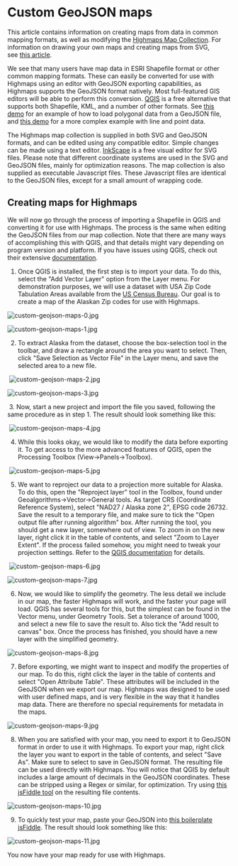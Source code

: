 Custom GeoJSON maps
===================

This article contains information on creating maps from data in common mapping formats, as well as modifying the [Highmaps Map Collection](https://code.highcharts.com/mapdata "Highmaps Map Collection"). For information on drawing your own maps and creating maps from SVG, see [this article](docs/maps/custom-maps "Custom maps").

We see that many users have map data in ESRI Shapefile format or other common mapping formats. These can easily be converted for use with Highmaps using an editor with GeoJSON exporting capabilities, as Highmaps supports the GeoJSON format natively. Most full-featured GIS editors will be able to perform this conversion. [QGIS](http://qgis.org "QGIS") is a free alternative that supports both Shapefile, KML, and a number of other formats. See [this demo](maps/demo/geojson "GeoJSON demo") for an example of how to load polygonal data from a GeoJSON file, and [this demo](maps/demo/geojson-multiple-types "GeoJSON multiple types demo") for a more complex example with line and point data.

The Highmaps map collection is supplied in both SVG and GeoJSON formats, and can be edited using any compatible editor. Simple changes can be made using a text editor. [InkScape](http://inkscape.org "InkScape") is a free visual editor for SVG files. Please note that different coordinate systems are used in the SVG and GeoJSON files, mainly for optimization reasons. The map collection is also supplied as executable Javascript files. These Javascript files are identical to the GeoJSON files, except for a small amount of wrapping code.

Creating maps for Highmaps
--------------------------

We will now go through the process of importing a Shapefile in QGIS and converting it for use with Highmaps. The process is the same when editing the GeoJSON files from our map collection. Note that there are many ways of accomplishing this with QGIS, and that details might vary depending on program version and platform. If you have issues using QGIS, check out their extensive [documentation](http://qgis.org/en/docs/index.html "QGIS Documentation").

1. Once QGIS is installed, the first step is to import your data. To do this, select the "Add Vector Layer" option from the Layer menu. For demonstration purposes, we will use a dataset with USA Zip Code Tabulation Areas available from the [US Census Bureau](http://www.census.gov/cgi-bin/geo/shapefiles2012/main "Zip Code Tabulation Areas"). Our goal is to create a map of the Alaskan Zip codes for use with Highmaps.

![custom-geojson-maps-0.jpg](custom-geojson-maps-0.jpg)

![custom-geojson-maps-1.jpg](custom-geojson-maps-1.jpg)

2. To extract Alaska from the dataset, choose the box-selection tool in the toolbar, and draw a rectangle around the area you want to select. Then, click "Save Selection as Vector File" in the Layer menu, and save the selected area to a new file.

 ![custom-geojson-maps-2.jpg](custom-geojson-maps-2.jpg)

![custom-geojson-maps-3.jpg](custom-geojson-maps-3.jpg)

 3. Now, start a new project and import the file you saved, following the same procedure as in step 1. The result should look something like this:

 ![custom-geojson-maps-4.jpg](custom-geojson-maps-4.jpg)

4. While this looks okay, we would like to modify the data before exporting it. To get access to the more advanced features of QGIS, open the Processing Toolbox (View->Panels->Toolbox).

 ![custom-geojson-maps-5.jpg](custom-geojson-maps-5.jpg)

5. We want to reproject our data to a projection more suitable for Alaska. To do this, open the "Reproject layer" tool in the Toolbox, found under Geoalgorithms->Vector->General tools. As target CRS (Coordinate Reference System), select "NAD27 / Alaska zone 2", EPSG code 26732. Save the result to a temporary file, and make sure to tick the "Open output file after running algorithm" box. After running the tool, you should get a new layer, somewhere out of view. To zoom in on the new layer, right click it in the table of contents, and select "Zoom to Layer Extent". If the process failed somehow, you might need to tweak your projection settings. Refer to the [QGIS documentation](http://docs.qgis.org/2.2/en/docs/user_manual/working_with_projections/working_with_projections.html "Working with projections") for details. 

 ![custom-geojson-maps-6.jpg](custom-geojson-maps-6.jpg)

![custom-geojson-maps-7.jpg](custom-geojson-maps-7.jpg)

6. Now, we would like to simplify the geometry. The less detail we include in our map, the faster Highmaps will work, and the faster your page will load. QGIS has several tools for this, but the simplest can be found in the Vector menu, under Geometry Tools. Set a tolerance of around 1000, and select a new file to save the result to. Also tick the "Add result to canvas" box. Once the process has finished, you should have a new layer with the simplified geometry.

![custom-geojson-maps-8.jpg](custom-geojson-maps-8.jpg)

7. Before exporting, we might want to inspect and modify the properties of our map. To do this, right click the layer in the table of contents and select "Open Attribute Table". These attributes will be included in the GeoJSON when we export our map. Highmaps was designed to be used with user defined maps, and is very flexible in the way that it handles map data. There are therefore no special requirements for metadata in the maps. 

![custom-geojson-maps-9.jpg](custom-geojson-maps-9.jpg)

8. When you are satisfied with your map, you need to export it to GeoJSON format in order to use it with Highmaps. To export your map, right click the layer you want to export in the table of contents, and select "Save As". Make sure to select to save in GeoJSON format. The resulting file can be used directly with Highmaps. You will notice that QGIS by default includes a large amount of decimals in the GeoJSON coordinates. These can be stripped using a Regex or similar, for optimization. Try using [this jsFiddle tool](http://jsfiddle.net/highcharts/92oymdb7/ "jsFiddle tool") on the resulting file contents.

![custom-geojson-maps-10.jpg](custom-geojson-maps-10.jpg)

9. To quickly test your map, paste your GeoJSON into [this boilerplate jsFiddle](http://jsfiddle.net/highcharts/xbzxfx2L "GeoJSON maps boilerplate"). The result should look something like this:

![custom-geojson-maps-11.jpg](custom-geojson-maps-11.jpg)

You now have your map ready for use with Highmaps.